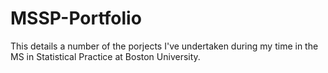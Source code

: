 # MSSP-Portfolio

This details a number of the porjects I've undertaken during my time in the MS in Statistical Practice at Boston University. 
